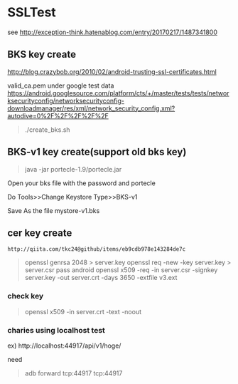 # SSLTest

see 
   http://exception-think.hatenablog.com/entry/20170217/1487341800


## BKS key create

   http://blog.crazybob.org/2010/02/android-trusting-ssl-certificates.html

   valid_ca.pem under google test data
   		https://android.googlesource.com/platform/cts/+/master/tests/tests/networksecurityconfig/networksecurityconfig-downloadmanager/res/xml/network_security_config.xml?autodive=0%2F%2F%2F%2F%2F

>   ./create_bks.sh


## BKS-v1 key create(support old bks key)

> java -jar portecle-1.9/portecle.jar

Open your bks file with the password and portecle

Do Tools>>Change Keystore Type>>BKS-v1

Save As the file mystore-v1.bks


## cer key create

	http://qiita.com/tkc24@github/items/eb9cdb978e143284de7c


> openssl genrsa 2048 > server.key
> openssl req -new -key server.key > server.csr
	pass android
> openssl x509 -req -in server.csr -signkey server.key -out server.crt -days 3650 -extfile v3.ext


### check key

> openssl x509 -in server.crt -text -noout


### charies using localhost test

ex) http://localhost:44917/api/v1/hoge/

need 

> adb forward tcp:44917 tcp:44917